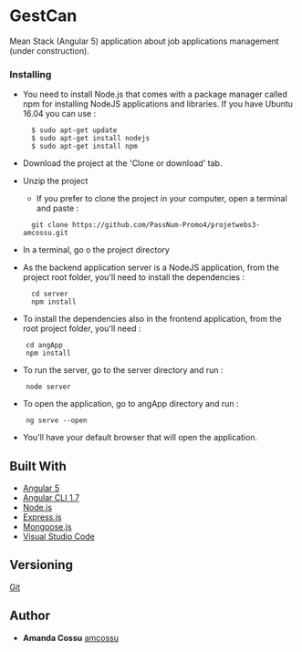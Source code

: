 # GestCan

Mean Stack (Angular 5) application about job applications management (under construction).

### Installing

- You need to install Node.js that comes with a package manager called npm for installing NodeJS applications and libraries. If you have Ubuntu 16.04 you can use :

  ```
    $ sudo apt-get update
    $ sudo apt-get install nodejs
    $ sudo apt-get install npm

  ```

- Download the project at the 'Clone or download' tab.

- Unzip the project

  - If you prefer to clone the project in your computer, open a terminal and paste :
  
  ```
    git clone https://github.com/PassNum-Promo4/projetwebs3-amcossu.git
  ```
  
- In a terminal, go o the project directory

- As the backend application server is a NodeJS application, from the project root folder, you'll need to install the dependencies :

  ```
    cd server
    npm install
  ```

- To install the dependencies also in the frontend application, from the root project folder, you'll need :

```
    cd angApp
    npm install
```
- To run the server, go to the server directory and run :

```
    node server
```

- To open the application, go to angApp directory and run :

```
    ng serve --open
```
- You'll have your default browser that will open the application.

## Built With

* [Angular 5](https://angular.io/) 
* [Angular CLI 1.7](https://www.npmjs.com/package/@angular/cli) 
* [Node.js](https://nodejs.org/en/) 
* [Express.js](http://expressjs.com/fr/) 
* [Mongoose.js](http://mongoosejs.com/) 
* [Visual Studio Code](https://code.visualstudio.com/) 


## Versioning

[Git](http://github.com/)


## Author

* **Amanda Cossu** [amcossu](https://github.com/amcossu)
